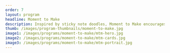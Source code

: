 ```yaml
---
order: 7
layout: program
headline: Moment to Make
description: Inspired by sticky note doodles, Moment to Make encourages taking a break to make. Anyone at anytime is invited to grab a card and write or draw something to be shared. Everyone is encouraged to participate and have fun with it!
thumb: /images/program-thumbnails/moment-to-make.jpg
image1: /images/programs/moment-to-make/mtm-hero.jpg
image2: /images/programs/moment-to-make/mtm-cards.jpg
image3: /images/programs/moment-to-make/mtm-portrait.jpg
---
```

